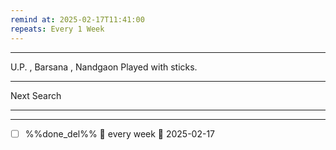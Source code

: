 ```yaml
---
remind at: 2025-02-17T11:41:00
repeats: Every 1 Week
---
```

---
U.P. , Barsana , Nandgaon
Played with sticks.

---
Next Search

---
---
- [ ] %%done_del%% 🔁 every week 📅 2025-02-17